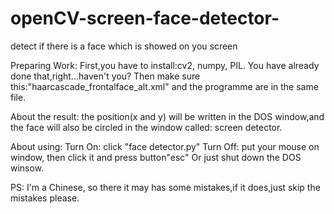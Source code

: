 # openCV-screen-face-detector-
detect if there is a face which is showed on you screen


Preparing Work:
First,you have to install:cv2, numpy, PIL. You have already done that,right...haven't you?
Then make sure this:"haarcascade_frontalface_alt.xml" and the programme are in the same file.

About the result:
the position(x and y) will be written in the DOS window,and the face will also be circled in the window called: screen detector.

About using:
Turn On: click "face detector.py"
Turn Off:  put your mouse on window, then click it and press button"esc"
	Or just shut down the DOS winsow.

PS: I'm a Chinese, so there it may has some mistakes,if it does,just skip the mistakes please.
